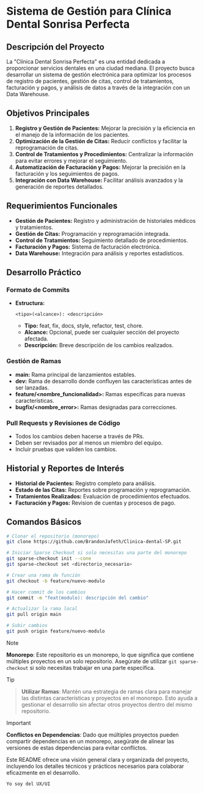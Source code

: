 
# Sistema de Gestión para Clínica Dental Sonrisa Perfecta

## Descripción del Proyecto
La "Clínica Dental Sonrisa Perfecta" es una entidad dedicada a proporcionar servicios dentales en una ciudad mediana. El proyecto busca desarrollar un sistema de gestión electrónica para optimizar los procesos de registro de pacientes, gestión de citas, control de tratamientos, facturación y pagos, y análisis de datos a través de la integración con un Data Warehouse.

## Objetivos Principales
1. **Registro y Gestión de Pacientes:** Mejorar la precisión y la eficiencia en el manejo de la información de los pacientes.
2. **Optimización de la Gestión de Citas:** Reducir conflictos y facilitar la reprogramación de citas.
3. **Control de Tratamientos y Procedimientos:** Centralizar la información para evitar errores y mejorar el seguimiento.
4. **Automatización de Facturación y Pagos:** Mejorar la precisión en la facturación y los seguimientos de pagos.
5. **Integración con Data Warehouse:** Facilitar análisis avanzados y la generación de reportes detallados.

## Requerimientos Funcionales
- **Gestión de Pacientes:** Registro y administración de historiales médicos y tratamientos.
- **Gestión de Citas:** Programación y reprogramación integrada.
- **Control de Tratamientos:** Seguimiento detallado de procedimientos.
- **Facturación y Pagos:** Sistema de facturación electrónica.
- **Data Warehouse:** Integración para análisis y reportes estadísticos.

## Desarrollo Práctico

### Formato de Commits
- **Estructura:**
  ```
  <tipo>(<alcance>): <descripción>
  ```
  - **Tipo:** feat, fix, docs, style, refactor, test, chore.
  - **Alcance:** Opcional, puede ser cualquier sección del proyecto afectada.
  - **Descripción:** Breve descripción de los cambios realizados.

### Gestión de Ramas
- **main:** Rama principal de lanzamientos estables.
- **dev:** Rama de desarrollo donde confluyen las características antes de ser lanzadas.
- **feature/<nombre_funcionalidad>:** Ramas específicas para nuevas características.
- **bugfix/<nombre_error>:** Ramas designadas para correcciones.

### Pull Requests y Revisiones de Código
- Todos los cambios deben hacerse a través de PRs.
- Deben ser revisados por al menos un miembro del equipo.
- Incluir pruebas que validen los cambios.

## Historial y Reportes de Interés
- **Historial de Pacientes:** Registro completo para análisis.
- **Estado de las Citas:** Reportes sobre programación y reprogramación.
- **Tratamientos Realizados:** Evaluación de procedimientos efectuados.
- **Facturación y Pagos:** Revision de cuentas y procesos de pago.

## Comandos Básicos
```bash
# Clonar el repositorio (monorepo)
git clone https://github.com/BrandonJafeth/Clinica-dental-SP.git

# Iniciar Sparse Checkout si solo necesitas una parte del monorepo
git sparse-checkout init --cone
git sparse-checkout set <directorio_necesario>

# Crear una rama de función
git checkout -b feature/nuevo-modulo

# Hacer commit de los cambios
git commit -m "feat(modulo): descripción del cambio"

# Actualizar la rama local
git pull origin main

# Subir cambios
git push origin feature/nuevo-modulo
```

>[!NOTE]
>**Monorepo**: Este repositorio es un monorepo, lo que significa que contiene múltiples proyectos en un solo repositorio. Asegúrate de utilizar `git sparse-checkout` si solo necesitas trabajar en una parte específica.

> [!TIP]

> **Utilizar Ramas**: Mantén una estrategia de ramas clara para manejar las distintas características y proyectos en el monorepo. Esto ayuda a gestionar el desarrollo sin afectar otros proyectos dentro del mismo repositorio.

> [!IMPORTANT]
>  **Conflictos en Dependencias**: Dado que múltiples proyectos pueden compartir dependencias en un monorepo, asegúrate de alinear las versiones de estas dependencias para evitar conflictos.

Este README ofrece una visión general clara y organizada del proyecto, incluyendo los detalles técnicos y prácticos necesarios para colaborar eficazmente en el desarrollo.
```
Yo soy del UX/UI
